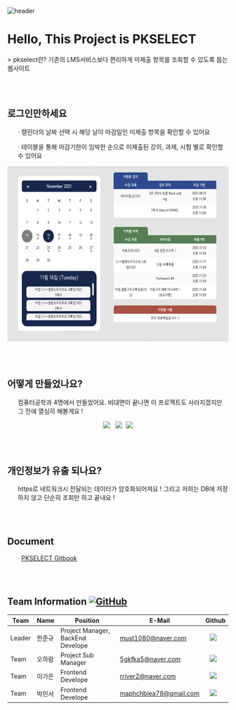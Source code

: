 

![header](https://capsule-render.vercel.app/api?type=wave&color=auto&height=135&section=header&text=&fontSize=90&fontAlignY=30&)

<h1>Hello, This Project is PKSELECT</h1>
> pkselect란? 
기존의 LMS서비스보다 편리하게 미제출 항목를 조회할 수 있도록 돕는 웹사이트<br>


<br></br>

<h2> 로그인만하세요 </h2>
<ul> &middot; 캘린더의 날짜 선택 시 해당 날이 마감일인 미제출 항목을 확인할 수 있어요</ul>
<ul> &middot; 테이블을 통해 마감기한이 임박한 순으로 미제출된 강의, 과제, 시험 별로 확인할 수 있어요 </ul>

<p align="center"><img src="./gif_for_read-me/pkselect_secondpage.png" width="600" height="400"/></p>



 <br></br>
<h2> 어떻게 만들었나요? </h2>
<ul>
    컴퓨터공학과 4명에서 만들었어요. 비대면이 끝나면 이 프로젝트도 사라지겠지만 그 전에 열심히 해볼게요 !
</ul>
 <p align = "center"><img src="https://img.shields.io/badge/Flask-3766AB?style=for-the-badge&logo=Flask&logoColor=white"/></a> </a>&nbsp <img src="https://img.shields.io/badge/JavaScript-3766AB?style=for-the-badge&logo=JavaScript&logoColor=white"/></a> </a>&nbsp<img src="https://img.shields.io/badge/AWS-3766AB?style=for-the-badge&logo=AWS&logoColor=white"/></p>

 <br></br>

<h2> 개인정보가 유출 되나요? </h2>
<ul>
    https로 네트워크시 전달되는 데이터가 암호화되어져요 ! 그리고 저희는 DB에 저장하지 않고 단순히 조회만 하고 끝내요 !
</ul>
<br></br>

<h2> Document </h2>
<ul>
	&middot;
    <a href="https://doongu.gitbook.io/pk_select/">PKSELECT Gitbook </a>
</ul>
<br></br>

<h2> Team Information <a href="https://github.com/osamhack2020/Web_Drawing-chat-consulation_Stones-in-greenhouse/blob/master/LICENSE"><img alt="GitHub" src="https://img.shields.io/github/license/osamhack2020/Web_Drawing-chat-consulation_Stones-in-greenhouse"></a></h2>

<!--  아래는 Team INFORMATION 표-->

Team|Name|Position|E-Mail|Github|
---|---|---|---|---|
Leader|한준규|Project Manager, BackEnd Develope|must1080@naver.com|<a href="https://github.com/Haram0111"><img src="http://img.shields.io/badge/doongu-655ced?style=social&logo=github" style="height : auto; margin-left : 10px; margin-right : 10px;"/>
Team|오하람|Project Sub Manager|5gkfka5@naver.com|<a href="https://github.com/Haram0111"><img src="http://img.shields.io/badge/Haram0111-655ced?style=social&logo=github&color=informational" style="height : auto; margin-left : 10px; margin-right : 10px;"/>
Team|이가은|Frontend Develope|rriver2@naver.com|<a href="https://github.com/rriver2"><img src="http://img.shields.io/badge/rriver2-655ced?style=social&logo=github&color=informational" style="height : auto; margin-left : 10px; margin-right : 10px;"/>
Team|박민서|Frontend Develope|maphchbiea78@gmail.com|<a href="https://github.com/Verus0"><img src="http://img.shields.io/badge/Verus0-655ced?style=social&logo=github&color=informational" style="height : auto; margin-left : 10px; margin-right : 10px;"/>